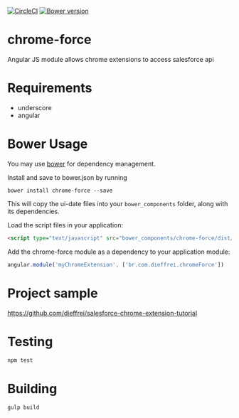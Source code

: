 [![CircleCI](https://circleci.com/gh/dieffrei/chrome-force/tree/master.svg?style=svg)](https://circleci.com/gh/dieffrei/chrome-force/tree/master)
[![Bower version](https://badge.fury.io/bo/chrome-force.svg)](https://badge.fury.io/bo/chrome-force)
# chrome-force
Angular JS module allows chrome extensions to access salesforce api


# Requirements

- underscore
- angular

# Bower Usage

You may use [bower](http://bower.io/) for dependency management.

Install and save to bower.json by running

    bower install chrome-force --save

This will copy the ui-date files into your `bower_components` folder, along with its dependencies.

Load the script files in your application:

```html
<script type="text/javascript" src="bower_components/chrome-force/dist/chrome-force.js"></script>
```

Add the chrome-force module as a dependency to your application module:

```js
angular.module('myChromeExtension', ['br.com.dieffrei.chromeForce'])
```

# Project sample
https://github.com/dieffrei/salesforce-chrome-extension-tutorial

# Testing
    npm test

# Building
    gulp build

